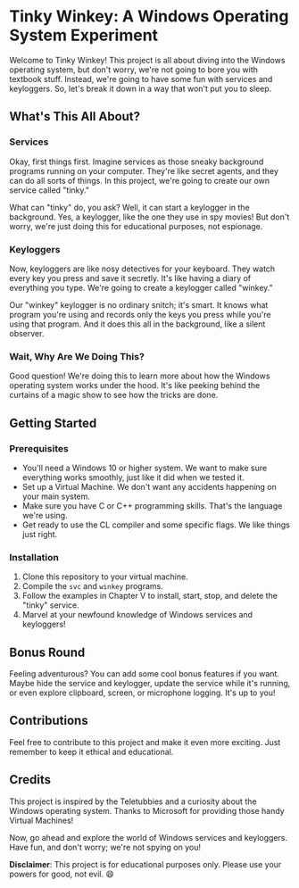 # Tinky Winkey: A Windows Operating System Experiment

Welcome to Tinky Winkey! This project is all about diving into the Windows operating system, but don't worry, we're not going to bore you with textbook stuff. Instead, we're going to have some fun with services and keyloggers. So, let's break it down in a way that won't put you to sleep.

## What's This All About?

### Services
Okay, first things first. Imagine services as those sneaky background programs running on your computer. They're like secret agents, and they can do all sorts of things. In this project, we're going to create our own service called "tinky."

What can "tinky" do, you ask? Well, it can start a keylogger in the background. Yes, a keylogger, like the one they use in spy movies! But don't worry, we're just doing this for educational purposes, not espionage.

### Keyloggers
Now, keyloggers are like nosy detectives for your keyboard. They watch every key you press and save it secretly. It's like having a diary of everything you type. We're going to create a keylogger called "winkey."

Our "winkey" keylogger is no ordinary snitch; it's smart. It knows what program you're using and records only the keys you press while you're using that program. And it does this all in the background, like a silent observer.

### Wait, Why Are We Doing This?

Good question! We're doing this to learn more about how the Windows operating system works under the hood. It's like peeking behind the curtains of a magic show to see how the tricks are done.

## Getting Started

### Prerequisites

- You'll need a Windows 10 or higher system. We want to make sure everything works smoothly, just like it did when we tested it.
- Set up a Virtual Machine. We don't want any accidents happening on your main system.
- Make sure you have C or C++ programming skills. That's the language we're using.
- Get ready to use the CL compiler and some specific flags. We like things just right.

### Installation

1. Clone this repository to your virtual machine.
2. Compile the `svc` and `winkey` programs.
3. Follow the examples in Chapter V to install, start, stop, and delete the "tinky" service.
4. Marvel at your newfound knowledge of Windows services and keyloggers!

## Bonus Round

Feeling adventurous? You can add some cool bonus features if you want. Maybe hide the service and keylogger, update the service while it's running, or even explore clipboard, screen, or microphone logging. It's up to you!

## Contributions

Feel free to contribute to this project and make it even more exciting. Just remember to keep it ethical and educational.

## Credits

This project is inspired by the Teletubbies and a curiosity about the Windows operating system. Thanks to Microsoft for providing those handy Virtual Machines!

Now, go ahead and explore the world of Windows services and keyloggers. Have fun, and don't worry; we're not spying on you!

**Disclaimer**: This project is for educational purposes only. Please use your powers for good, not evil. 😄
